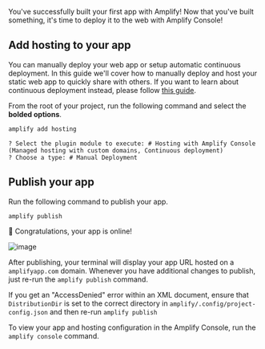 You've successfully built your first app with Amplify! Now that you've built something, it's time to deploy it to the web with Amplify Console!

## Add hosting to your app
You can manually deploy your web app or setup automatic continuous deployment. In this guide we'll cover how to manually deploy and host your static web app to quickly share with others. If you want to learn about continuous deployment instead, please follow [this guide](https://docs.aws.amazon.com/amplify/latest/userguide/multi-environments.html#standard).

From the root of your project, run the following command and select the **bolded options**. 
```bash
amplify add hosting
```

```console
? Select the plugin module to execute: # Hosting with Amplify Console (Managed hosting with custom domains, Continuous deployment)
? Choose a type: # Manual Deployment
```

## Publish your app

Run the following command to publish your app.

```bash
amplify publish
```

👏 Congratulations, your app is online!

![image](~/images/browser-published.png) 

After publishing, your terminal will display your app URL hosted on a `amplifyapp.com` domain. Whenever you have additional changes to publish, just re-run the `amplify publish` command. 

If you get an "AccessDenied" error within an XML document, ensure that `DistributionDir` is set to the correct directory in `amplify/.config/project-config.json` and then re-run `amplify publish`

To view your app and hosting configuration in the Amplify Console, run the `amplify console` command.
